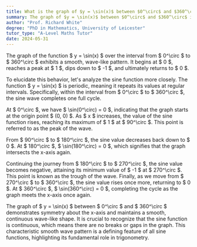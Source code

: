 ```yaml
---
title: What is the graph of $y = \sin(x)$ between $0^\circ$ and $360^\circ$?
summary: The graph of $y = \sin(x)$ between $0^\circ$ and $360^\circ$ is a smooth wave starting at $0$, peaking at $1$, dipping to $-1$, and returning to $0$.
author: "Prof. Richard White"
degree: "PhD in Mathematics, University of Leicester"
tutor_type: "A-Level Maths Tutor"
date: 2024-05-31
---
```


The graph of the function $ y = \sin(x) $ over the interval from $ 0^\circ $ to $ 360^\circ $ exhibits a smooth, wave-like pattern. It begins at $ 0 $, reaches a peak at $ 1 $, dips down to $ -1 $, and ultimately returns to $ 0 $.

To elucidate this behavior, let's analyze the sine function more closely. The function $ y = \sin(x) $ is periodic, meaning it repeats its values at regular intervals. Specifically, within the interval from $ 0^\circ $ to $ 360^\circ $, the sine wave completes one full cycle.

At $ 0^\circ $, we have $ \sin(0^\circ) = 0 $, indicating that the graph starts at the origin point $ (0, 0) $. As $ x $ increases, the value of the sine function rises, reaching its maximum of $ 1 $ at $ 90^\circ $. This point is referred to as the peak of the wave. 

From $ 90^\circ $ to $ 180^\circ $, the sine value decreases back down to $ 0 $. At $ 180^\circ $, $ \sin(180^\circ) = 0 $, which signifies that the graph intersects the x-axis again.

Continuing the journey from $ 180^\circ $ to $ 270^\circ $, the sine value becomes negative, attaining its minimum value of $ -1 $ at $ 270^\circ $. This point is known as the trough of the wave. Finally, as we move from $ 270^\circ $ to $ 360^\circ $, the sine value rises once more, returning to $ 0 $. At $ 360^\circ $, $ \sin(360^\circ) = 0 $, completing the cycle as the graph meets the x-axis once again.

The graph of $ y = \sin(x) $ between $ 0^\circ $ and $ 360^\circ $ demonstrates symmetry about the x-axis and maintains a smooth, continuous wave-like shape. It is crucial to recognize that the sine function is continuous, which means there are no breaks or gaps in the graph. This characteristic smooth wave pattern is a defining feature of all sine functions, highlighting its fundamental role in trigonometry.
    